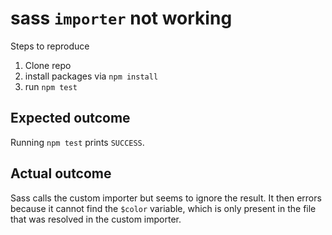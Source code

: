 # sass `importer` not working

Steps to reproduce

1. Clone repo
2. install packages via `npm install`
3. run `npm test`

## Expected outcome

Running `npm test` prints `SUCCESS`.

## Actual outcome

Sass calls the custom importer but seems to ignore the result. It then errors because it cannot find the `$color` variable, which is only present in the file that was resolved in the custom importer.
